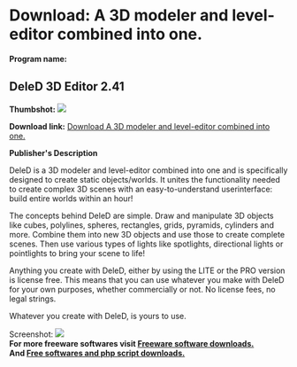 # Download: A 3D modeler and level-editor combined into one.

**Program name:**

## DeleD 3D Editor 2.41

  
**Thumbshot:** ![](http://www.freewarefiles.com/screenshot/deledmodel_md.gif)   
  
**Download link:** [Download A 3D modeler and level-editor combined into one.](http://freesoftwares.boysofts.com/DeleD-D-Editor_program_21008.html)  
  


**Publisher's Description**  
  


DeleD is a 3D modeler and level-editor combined into one and is specifically designed to create static objects/worlds. It unites the functionality needed to create complex 3D scenes with an easy-to-understand userinterface: build entire worlds within an hour! 

The concepts behind DeleD are simple. Draw and manipulate 3D objects like cubes, polylines, spheres, rectangles, grids, pyramids, cylinders and more. Combine them into new 3D objects and use those to create complete scenes. Then use various types of lights like spotlights, directional lights or pointlights to bring your scene to life!

Anything you create with DeleD, either by using the LITE or the PRO version is license free. This means that you can use whatever you make with DeleD for your own purposes, whether commercially or not. No license fees, no legal strings.

Whatever you create with DeleD, is yours to use. 

  
  
Screenshot: ![](http://www.freewarefiles.com/screenshot/deledmodel.gif)   
**For more freeware softwares visit [Freeware software downloads.](http://freesoftwares.boysofts.com/)**   
**And [Free softwares and php script downloads.](http://www.boysofts.com/)**
